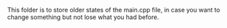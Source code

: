 This folder is to store older states of the main.cpp file, in case you want to change something but not lose what you had before.
